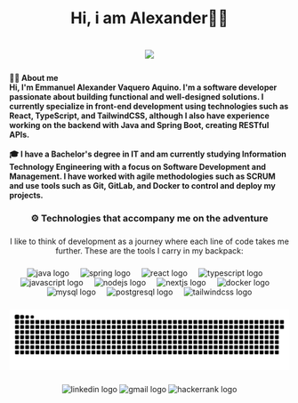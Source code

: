<h1 align="center">Hi, i am Alexander👋🐱</h1>

###

<br clear="both">

<div align="center">
  <img height="200" src="https://i.imgflip.com/65efzo.gif"  />
</div>

###

<h4 align="left">👨‍💻 About me<br>Hi, I'm Emmanuel Alexander Vaquero Aquino. I'm a software developer passionate about building functional and well-designed solutions. I currently specialize in front-end development using technologies such as React, TypeScript, and TailwindCSS, although I also have experience working on the backend with Java and Spring Boot, creating RESTful APIs.<br><br>🎓 I have a Bachelor's degree in IT and am currently studying Information Technology Engineering with a focus on Software Development and Management. I have worked with agile methodologies such as SCRUM and use tools such as Git, GitLab, and Docker to control and deploy my projects.</h4>

###

<h3 align="center">⚙️ Technologies that accompany me on the adventure</h3>

###

<p align="center">I like to think of development as a journey where each line of code takes me further. These are the tools I carry in my backpack:</p>

###

<div align="center">
  <img src="https://skillicons.dev/icons?i=java" height="51" alt="java logo"  />
  <img width="12" />
  <img src="https://skillicons.dev/icons?i=spring" height="51" alt="spring logo"  />
  <img width="12" />
  <img src="https://skillicons.dev/icons?i=react" height="51" alt="react logo"  />
  <img width="12" />
  <img src="https://skillicons.dev/icons?i=ts" height="51" alt="typescript logo"  />
  <img width="12" />
  <img src="https://skillicons.dev/icons?i=js" height="51" alt="javascript logo"  />
  <img width="12" />
  <img src="https://skillicons.dev/icons?i=nodejs" height="51" alt="nodejs logo"  />
  <img width="12" />
  <img src="https://skillicons.dev/icons?i=nextjs" height="51" alt="nextjs logo"  />
  <img width="12" />
  <img src="https://skillicons.dev/icons?i=docker" height="51" alt="docker logo"  />
  <img width="12" />
  <img src="https://skillicons.dev/icons?i=mysql" height="51" alt="mysql logo"  />
  <img width="12" />
  <img src="https://skillicons.dev/icons?i=postgres" height="51" alt="postgresql logo"  />
  <img width="12" />
  <img src="https://skillicons.dev/icons?i=tailwind" height="51" alt="tailwindcss logo"  />
</div>

###

<img src="https://github.com/Emma3913/Emma3913/blob/output/snake.svg" alt="Snake animation" />

###

<div align="center">
  <img src="https://raw.githubusercontent.com/maurodesouza/profile-readme-generator/master/src/assets/icons/social/linkedin/default.svg" width="52" height="40" alt="linkedin logo"  />
  <img src="https://raw.githubusercontent.com/maurodesouza/profile-readme-generator/master/src/assets/icons/social/gmail/default.svg" width="52" height="40" alt="gmail logo"  />
  <img src="https://raw.githubusercontent.com/maurodesouza/profile-readme-generator/master/src/assets/icons/social/hackerrank/default.svg" width="52" height="40" alt="hackerrank logo"  />
</div>

###
